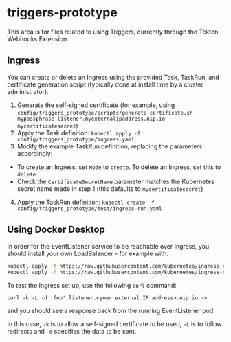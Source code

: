 # triggers-prototype

This area is for files related to using Triggers, currently through the Tekton Webhooks Extension.

## Ingress

You can create or delete an Ingress using the provided Task, TaskRun, and certificate generation script (typically done at install time by a cluster administrator).

1. Generate the self-signed certificate (for example, using `config/triggers_prototype/scripts/generate-certificate.sh mypassphrase listener.myexternalipaddress.nip.io mycertificatesecret`)
2. Apply the Task definition:
`kubectl apply -f config/triggers_prototype/ingress.yaml`
3. Modify the example TaskRun definition, replacing the parameters accordingly:

  - To create an Ingress, set `Mode` to `create`. To delete an Ingress, set this to `delete`
  - Check the `CertificateSecretName` parameter matches the Kubernetes secret name made in step 1 (this defaults to `mycertificatesecret`)

4. Apply the TaskRun definition:
`kubectl create -f config/triggers_prototype/test/ingress-run.yaml`

## Using Docker Desktop

In order for the EventListener service to be reachable over Ingress, you should install your own LoadBalancer - for example with:

```bash
kubectl apply -f https://raw.githubusercontent.com/kubernetes/ingress-nginx/master/deploy/static/mandatory.yaml
kubectl apply -f https://raw.githubusercontent.com/kubernetes/ingress-nginx/master/deploy/static/provider/cloud-generic.yaml
```

To test the Ingress set up, use the following `curl` command:

`curl -k -L -d 'foo' listener.<your external IP address>.nip.io -v`

and you should see a response back from the running EventListener pod.

In this case, `-k` is to allow a self-signed certificate to be used, `-L` is to follow redirects and `-d` specifies the data to be sent.
